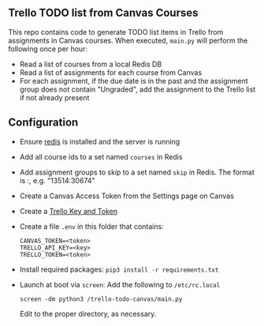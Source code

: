 
## Trello TODO list from Canvas Courses

This repo contains code to generate TODO list items 
in Trello from assignments in Canvas courses.  When
executed, `main.py` will perform the following once per
hour:

* Read a list of courses from a local Redis DB
* Read a list of assignments for each course from Canvas
* For each assignment, if the due date is in the past
  and the assignment group does not contain "Ungraded",
  add the assignment to the Trello list if not already present
  
  
## Configuration

* Ensure [redis](https://redis.io/) is installed and
  the server is running
* Add all course ids to a set named `courses` in Redis
* Add assignment groups to skip to a set named `skip` in Redis.
  The format is <courseID>:<groupID>, e.g. "13514:30674"
* Create a Canvas Access Token from the Settings page on Canvas
* Create a [Trello Key and Token](https://trello.com/app-key)  
* Create a file `.env` in this folder that contains:

   ```
  CANVAS_TOKEN=<token>
  TRELLO_API_KEY=<key>
  TRELLO_TOKEN=<token>
  ```
 * Install required packages: `pip3 install -r requirements.txt`
 * Launch at boot via `screen`: Add the following to `/etc/rc.local`
   ```
   screen -dm python3 /trello-todo-canvas/main.py
   ```
   
   Edit to the proper directory, as necessary.
   